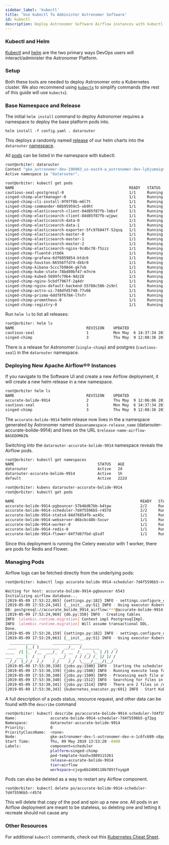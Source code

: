 ```yaml
---
sidebar_label: 'kubectl'
title: 'Use kubectl To Administer Astronomer Software'
id: kubectl
description: Deploy Astronomer Software Airflow instances with kubectl and Helm.
---
```


### Kubectl and Helm

[Kubectl](https://kubernetes.io/docs/tasks/tools/install-kubectl/) and [helm](https://helm.sh/docs/using_helm/) are the two primary ways DevOps users will interact/administer the Astronomer Platform.

### Setup
Both these tools are needed to deploy Astronomer onto a Kubernetes cluster. We also recommend using [`kubectx`](https://github.com/ahmetb/kubectx) to simplify commands (the rest of this guide will use `kubectx`).

### Base Namespace and Release

The initial `helm install` command to deploy Astronomer requires a namespace to deploy the base platform pods into.

```
helm install -f config.yaml . datarouter
```
This deploys a randomly named [release](https://helm.sh/docs/glossary/#release) of our helm charts into the `datarouter` [namespace](https://kubernetes.io/docs/concepts/overview/working-with-objects/namespaces/).

All [pods](https://kubernetes.io/docs/concepts/workloads/pods/) can be listed in the namespace with kubectl.

```bash
root@orbiter: datarouter
Context "gke_astronomer-dev-190903_us-east4-a_astronomer-dev-lybjumoigv" modified.
Active namespace is "datarouter".

root@orbiter: kubectl get pods
NAME                                                   READY   STATUS    RESTARTS   AGE
cautious-seal-postgresql-0                             1/1     Running   0          2d
singed-chimp-alertmanager-0                            1/1     Running   0          1h
singed-chimp-cli-install-9f97f8b-m6l7t                 1/1     Running   0          1h
singed-chimp-commander-68b95959c5-xb9ht                1/1     Running   0          1h
singed-chimp-elasticsearch-client-84d85f87fb-lmbsf     1/1     Running   0          1h
singed-chimp-elasticsearch-client-84d85f87fb-wjpwc     1/1     Running   0          1h
singed-chimp-elasticsearch-data-0                      1/1     Running   0          1h
singed-chimp-elasticsearch-data-1                      1/1     Running   0          1h
singed-chimp-elasticsearch-exporter-5fc97b847f-52qsq   1/1     Running   0          1h
singed-chimp-elasticsearch-master-0                    1/1     Running   0          1h
singed-chimp-elasticsearch-master-1                    1/1     Running   0          1h
singed-chimp-elasticsearch-master-2                    1/1     Running   0          1h
singed-chimp-elasticsearch-nginx-9c4bc78-f5zzz         1/1     Running   0          1h
singed-chimp-fluentd-ztb6k                             1/1     Running   0          1h
singed-chimp-grafana-6df6859854-btdc6                  1/1     Running   0          1h
singed-chimp-houston-86556ffd74-dkbr8                  1/1     Running   0          1h
singed-chimp-kibana-5ccc7b98d4-gk7vb                   1/1     Running   0          1h
singed-chimp-kube-state-78bd89bf47-m7nrm               1/1     Running   0          1h
singed-chimp-kubed-5699fc79b4-9dz28                    1/1     Running   0          1h
singed-chimp-nginx-5cbdf7967f-2q4dr                    1/1     Running   0          1h
singed-chimp-nginx-default-backend-55788c586-2s9nl     1/1     Running   0          1h
singed-chimp-astro-ui-748dfd5748-77v66                 1/1     Running   0          1h
singed-chimp-prisma-6ddf8f6784-lfnfr                   1/1     Running   0          1h
singed-chimp-prometheus-0                              1/1     Running   0          1h
singed-chimp-registry-0                                1/1     Running   0          1h
```

Run `helm ls` to list all releases:

```bash
root@orbiter: helm ls
NAME                             	REVISION	UPDATED                 	STATUS  	CHART                   	NAMESPACE                             
cautious-seal                    	1       	Mon May  6 14:37:34 2019	DEPLOYED	postgresql-0.18.1       	datarouter                            
singed-chimp                     	3       	Thu May  9 12:08:36 2019	DEPLOYED	astronomer-0.8.2        	datarouter                         
```
There is a release for Astronomer (`single-chimp`) and postgres (`cautious-seal`) in the `datarouter` namespace.

### Deploying New Apache Airflow®® Instances

If you navigate to the Software UI and create a new Airflow deployment, it will create a new helm release in a new namespace.

```bash
root@orbiter helm ls
NAME                             	REVISION	UPDATED                 	STATUS  	CHART                   	NAMESPACE
accurate-bolide-9914             	2       	Thu May  9 12:06:06 2019	DEPLOYED	airflow-0.8.2           	datarouter-accurate-bolide-9914                              
cautious-seal                    	1       	Mon May  6 14:37:34 2019	DEPLOYED	postgresql-0.18.1       	datarouter                            
singed-chimp                     	3       	Thu May  9 12:08:36 2019	DEPLOYED	astronomer-0.8.2        	datarouter                         
```

The `accurate-bolide-9914` helm release now lives in the a namespace generated by Astronomer named `$basenamespace-release_name` (datarouter-accurate-bolide-9914) and lives on the URL `$release-name-airflow-BASEDOMAIN`.

Switching into the `datarouter-accurate-bolide-9914` namespace reveals the Airflow pods.

```bash
root@orbiter: kubectl get namespaces
NAME                                     STATUS   AGE
datarouter                               Active   2d
datarouter-accurate-bolide-9914          Active   1h
default                                  Active   222d

root@orbiter: kubens datarouter-accurate-bolide-9914
root@orbiter: kubectl get pods

NAME                                                        READY   STATUS    RESTARTS   AGE
accurate-bolide-9914-pgbouncer-57b46d67bb-b4tpw             2/2     Running   0          1h
accurate-bolide-9914-scheduler-7d4f5596b5-r457d             2/2     Running   0          1h
accurate-bolide-9914-statsd-84d76854fb-wz45c                1/1     Running   0          1h
accurate-bolide-9914-webserver-86bcbc48b-5xcwr              1/1     Running   0          1h
accurate-bolide-9914-worker-0                               1/1     Running   0          1m
accurate-bolide-9914-redis-0                                1/1     Running   0          1m
accurate-bolide-9914-flower-84f7d67fbd-q5sd7                1/1     Running   0          1m
```

Since this deployment is running the Celery executor with 1 worker, there are pods for Redis and Flower.

### Managing Pods

Airflow logs can be fetched directly from the underlying pods:

```bash
root@orbiter: kubectl logs accurate-bolide-9914-scheduler-7d4f5596b5-r457d

Waiting for host: accurate-bolide-9914-pgbouncer 6543
Initializing airflow database...
[2019-05-09 17:53:22,865] {settings.py:182} INFO - settings.configure_orm(): Using pool settings. pool_size=5, pool_recycle=1800, pid=18
[2019-05-09 17:53:24,345] {__init__.py:51} INFO - Using executor KubernetesExecutor
DB: postgresql://accurate_bolide_9914_airflow:***@accurate-bolide-9914-pgbouncer:6543/accurate-bolide-9914-metadata
[2019-05-09 17:53:24,969] {db.py:350} INFO - Creating tables
INFO  [alembic.runtime.migration] Context impl PostgresqlImpl.
INFO  [alembic.runtime.migration] Will assume transactional DDL.
Done.
[2019-05-09 17:53:28,159] {settings.py:182} INFO - settings.configure_orm(): Using pool settings. pool_size=5, pool_recycle=1800, pid=8
[2019-05-09 17:53:29,663] {__init__.py:51} INFO - Using executor KubernetesExecutor
  ____________       _____________
 ____    |__( )_________  __/__  /________      __
____  /| |_  /__  ___/_  /_ __  /_  __ \_ | /| / /
___  ___ |  / _  /   _  __/ _  / / /_/ /_ |/ |/ /
 _/_/  |_/_/  /_/    /_/    /_/  \____/____/|__/
[2019-05-09 17:53:30,338] {jobs.py:1500} INFO - Starting the scheduler
[2019-05-09 17:53:30,339] {jobs.py:1508} INFO - Running execute loop for -1 seconds
[2019-05-09 17:53:30,340] {jobs.py:1509} INFO - Processing each file at most -1 times
[2019-05-09 17:53:30,340] {jobs.py:1512} INFO - Searching for files in /usr/local/airflow/dags
[2019-05-09 17:53:30,341] {jobs.py:1514} INFO - There are 2 files in /usr/local/airflow/dags
[2019-05-09 17:53:30,343] {kubernetes_executor.py:691} INFO - Start Kubernetes executor
```

A full description of a pods status, resource request, and other data can be found with the `describe` command

```bash
root@orbiter: kubectl describe po/accurate-bolide-9914-scheduler-7d4f5596b5-g72pg
Name:               accurate-bolide-9914-scheduler-7d4f5596b5-g72pg
Namespace:          datarouter-accurate-bolide-9914
Priority:           0
PriorityClassName:  <none>
Node:               gke-astronomer-dev-l-astronomer-dev-n-1c6fc689-s8pg/10.150.0.77
Start Time:         Thu, 09 May 2019 13:53:20 -0400
Labels:             component=scheduler
                    platform=singed-chimp
                    pod-template-hash=3809115261
                    release=accurate-bolide-9914
                    tier=airflow
                    workspace=cjvgu6b2d00110b785tfxyqp0

```

Pods can also be deleted as a way to restart any Airflow component.

```
root@orbiter: kubectl delete po/accurate-bolide-9914-scheduler-7d4f5596b5-r457d
```

This will delete that copy of the pod and spin up a new one. All pods in an Airflow deployment are meant to be stateless, so deleting one and letting it recreate should not cause any


### Other Resources

For additional `kubectl` commands, check out this [Kubernetes Cheat Sheet](https://kubernetes.io/docs/reference/kubectl/cheatsheet/).
